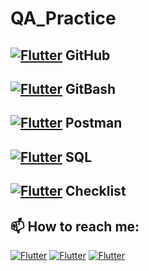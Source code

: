 # QA_Practice
   
## [![Flutter](https://img.shields.io/badge/🏠-GITHUB_BRANCH-00A98F)](https://github.com/Pavlik1100/QA_Practice/tree/GitHub) GitHub   
## [![Flutter](https://img.shields.io/badge/🏠-GITBASH_BRANCH-00A98F)](https://github.com/Pavlik1100/QA_Practice/tree/GitBash) GitBash
## [![Flutter](https://img.shields.io/badge/🏠-Postman_BRANCH-00A98F)](https://github.com/Pavlik1100/QA_Practice/tree/Postman) Postman 
## [![Flutter](https://img.shields.io/badge/🏠-SQL_BRANCH-00A98F)](https://github.com/Pavlik1100/QA_Practice/tree/SQL) SQL      
## [![Flutter](https://img.shields.io/badge/🏠-Checklist_BRANCH-00A98F)](https://github.com/Pavlik1100/QA_Practice/tree/Checklist) Checklist
## 📫 How to reach me:     
[![Flutter](https://img.shields.io/badge/-Pavel_Simonov-000000?style=social&logo=LinkedIn)](https://www.linkedin.com/in/pavel-simonov-7a8b1119a/)  [![Flutter](https://img.shields.io/badge/-Pavel_Simonov-000000?style=social&logo=Telegram)](https://t.me/NuiSaiman)  [![Flutter](https://img.shields.io/badge/-simonovpavlik@gmail.com-000000?style=social&logo=Gmail)](mailto:simonovpavlik@gmail.com)
  
